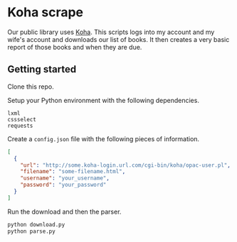 # Koha scrape

Our public library uses [Koha](http://www.koha.org/).
This scripts logs into my account and my wife's account and downloads our list of books.
It then creates a very basic report of those books and when they are due.

## Getting started

Clone this repo.

Setup your Python environment with the following dependencies.

```
lxml
cssselect
requests
```

Create a `config.json` file with the following pieces of information.

```json
[
  {
    "url": "http://some.koha-login.url.com/cgi-bin/koha/opac-user.pl",
    "filename": "some-filename.html",
    "username": "your_username",
    "password": "your_password"
  }
]
```

Run the download and then the parser.

```bash
python download.py
python parse.py
```
